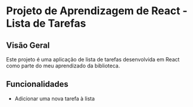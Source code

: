 # Projeto de Aprendizagem de React - Lista de Tarefas

## Visão Geral

Este projeto é uma aplicação de lista de tarefas desenvolvida em React como parte do meu aprendizado da biblioteca.

## Funcionalidades

- Adicionar uma nova tarefa à lista
